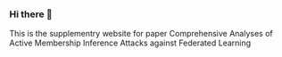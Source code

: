 ### Hi there 👋

This is the supplementry website for paper Comprehensive Analyses of Active Membership Inference Attacks against Federated Learning

